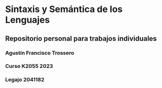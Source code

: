 # Sintaxis y Semántica de los Lenguajes
## Repositorio personal para trabajos individuales
### Agustín Francisco Trossero
### Curso K2055 2023
### Legajo 2041182
